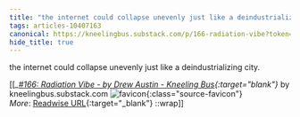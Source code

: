 ```yaml
---
title: "the internet could collapse unevenly just like a deindustrializing city. ..."
tags: articles-10407163
canonical: https://kneelingbus.substack.com/p/166-radiation-vibe?token=eyJ1c2VyX2lkIjozMTA4Mjc2LCJwb3N0X2lkIjozOTY2NjY1MSwiXyI6InBmN1lyIiwiaWF0IjoxNjI4OTU3NjkxLCJleHAiOjE2Mjg5NjEyOTEsImlzcyI6InB1Yi0xMjY0NSIsInN1YiI6InBvc3QtcmVhY3Rpb24ifQ.1r-xZfyQeKJyC3Ml3MK5cBdRXqgq_CvbpbMeKhHP968
hide_title: true
---
```


the internet could collapse unevenly just like a deindustrializing city.


[[<cite>_[#166: Radiation Vibe - by Drew Austin - Kneeling Bus](https://kneelingbus.substack.com/p/166-radiation-vibe?token=eyJ1c2VyX2lkIjozMTA4Mjc2LCJwb3N0X2lkIjozOTY2NjY1MSwiXyI6InBmN1lyIiwiaWF0IjoxNjI4OTU3NjkxLCJleHAiOjE2Mjg5NjEyOTEsImlzcyI6InB1Yi0xMjY0NSIsInN1YiI6InBvc3QtcmVhY3Rpb24ifQ.1r-xZfyQeKJyC3Ml3MK5cBdRXqgq_CvbpbMeKhHP968){:target="_blank"}_</cite> by kneelingbus.substack.com ![favicon](https://s2.googleusercontent.com/s2/favicons?domain=kneelingbus.substack.com){:class="source-favicon"}<br>
_More_: [Readwise URL](https://readwise.io/open/212865361){:target="_blank"}
::wrap]]